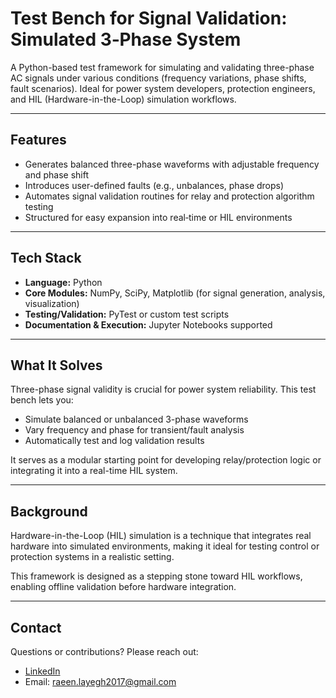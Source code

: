 # Test Bench for Signal Validation: Simulated 3‑Phase System

A Python-based test framework for simulating and validating three-phase AC signals under various conditions (frequency variations, phase shifts, fault scenarios). Ideal for power system developers, protection engineers, and HIL (Hardware-in-the-Loop) simulation workflows.

---

## Features

- Generates balanced three-phase waveforms with adjustable frequency and phase shift
- Introduces user-defined faults (e.g., unbalances, phase drops)
- Automates signal validation routines for relay and protection algorithm testing
- Structured for easy expansion into real‑time or HIL environments

---

## Tech Stack

- **Language:** Python  
- **Core Modules:** NumPy, SciPy, Matplotlib (for signal generation, analysis, visualization)  
- **Testing/Validation:** PyTest or custom test scripts  
- **Documentation & Execution:** Jupyter Notebooks supported

---

## What It Solves

Three-phase signal validity is crucial for power system reliability. This test bench lets you:
- Simulate balanced or unbalanced 3-phase waveforms
- Vary frequency and phase for transient/fault analysis
- Automatically test and log validation results

It serves as a modular starting point for developing relay/protection logic or integrating it into a real-time HIL system.

---

## Background

Hardware-in-the-Loop (HIL) simulation is a technique that integrates real hardware into simulated environments, making it ideal for testing control or protection systems in a realistic setting.

This framework is designed as a stepping stone toward HIL workflows, enabling offline validation before hardware integration.

---

## Contact

Questions or contributions? Please reach out:

- [LinkedIn](https://www.linkedin.com/in/raeinlp)
- Email: raeen.layegh2017@gmail.com
